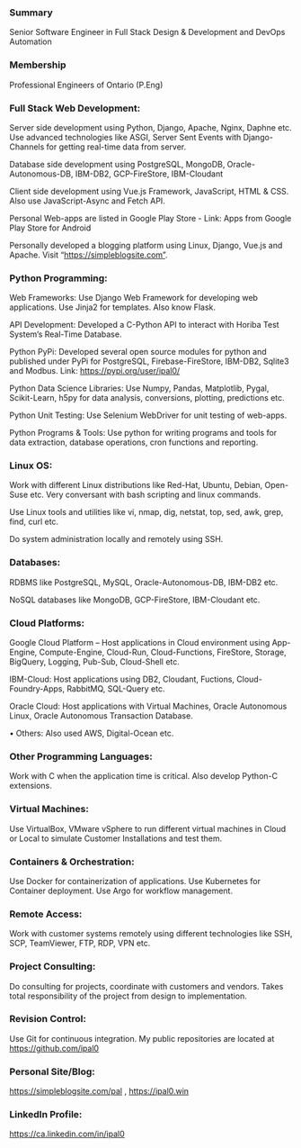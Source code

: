 ### Summary 
Senior Software Engineer in Full Stack Design & Development and DevOps Automation

### Membership
Professional Engineers of Ontario (P.Eng)

### Full Stack Web Development: 
Server side development using Python, Django, Apache, Nginx, Daphne etc. Use advanced technologies like ASGI, Server Sent Events with Django-Channels for getting real-time data from server.

Database side development using PostgreSQL, MongoDB, Oracle-Autonomous-DB, IBM-DB2, GCP-FireStore, IBM-Cloudant

Client side development using Vue.js Framework, JavaScript, HTML & CSS. Also use JavaScript-Async and Fetch API.

Personal Web-apps are listed in Google Play Store - Link: Apps from Google Play Store for Android

Personally developed a blogging platform using Linux, Django, Vue.js and Apache. Visit “https://simpleblogsite.com”.

### Python Programming:
Web Frameworks: Use Django Web Framework for developing web applications. Use Jinja2 for templates.  Also know Flask.

API Development: Developed a C-Python API to interact with Horiba Test System’s Real-Time Database.

Python PyPi: Developed several open source modules for python and published under PyPi for PostgreSQL, Firebase-FireStore, IBM-DB2, Sqlite3 and Modbus.  Link: https://pypi.org/user/ipal0/

Python Data Science Libraries: Use Numpy, Pandas, Matplotlib, Pygal, Scikit-Learn, h5py for data analysis, conversions, plotting, predictions etc.

Python Unit Testing: Use Selenium WebDriver for  unit testing of web-apps.

Python Programs & Tools: Use python for writing programs and tools for data extraction, database operations, cron functions and reporting. 

### Linux OS: 
Work with different Linux distributions like Red-Hat, Ubuntu, Debian, Open-Suse etc. 
Very conversant with bash scripting and linux commands.

Use Linux tools and utilities like vi, nmap, dig, netstat, top, sed, awk, grep, find, curl etc.

Do system administration locally and remotely using SSH.

### Databases:  
RDBMS like PostgreSQL, MySQL, Oracle-Autonomous-DB, IBM-DB2 etc.

NoSQL databases like MongoDB, GCP-FireStore, IBM-Cloudant etc.

### Cloud Platforms: 
Google Cloud Platform – Host applications in Cloud environment using App-Engine, Compute-Engine, Cloud-Run, Cloud-Functions, FireStore, Storage, BigQuery, Logging, Pub-Sub, Cloud-Shell etc.

IBM-Cloud: Host applications using DB2, Cloudant, Fuctions, Cloud-Foundry-Apps, RabbitMQ, SQL-Query etc. 

Oracle Cloud: Host applications with Virtual Machines, Oracle Autonomous Linux, Oracle Autonomous Transaction Database.

•	Others: Also used AWS, Digital-Ocean etc.

### Other Programming Languages: 
Work with C when the application time is critical. Also develop Python-C extensions. 

### Virtual Machines: 
Use VirtualBox, VMware vSphere to run different virtual machines in Cloud or Local to simulate Customer Installations and test them.

### Containers & Orchestration: 
Use Docker for containerization of applications. Use Kubernetes for Container deployment. Use Argo for workflow management.

### Remote Access: 
Work with customer systems remotely using different technologies like SSH, SCP, TeamViewer, FTP, RDP, VPN etc.

### Project Consulting: 
Do consulting for projects, coordinate with customers and vendors. Takes total responsibility of the project from design to implementation.

### Revision Control: 
Use Git for continuous integration. My public repositories are located at https://github.com/ipal0

### Personal Site/Blog: 
https://simpleblogsite.com/pal , https://ipal0.win

### LinkedIn Profile: 
https://ca.linkedin.com/in/ipal0
